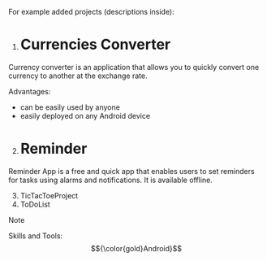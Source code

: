 For example added projects  (descriptions inside):
1) # Currencies Converter
Currency converter is an application that allows you to quickly convert one currency to another at the exchange rate. 

Advantages:

- can be easily used by anyone
- easily deployed on any Android device

2) # Reminder
Reminder App is a free and quick app that enables users to set reminders for tasks using alarms and notifications. It is available offline.

3) TicTacToeProject
4) ToDoList

> [!NOTE]  
> Skills and Tools: $${\color{gold}Android}$$ 

